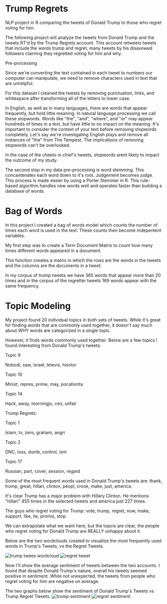 # Trump Regrets
NLP project in R comparing the tweets of Donald Trump to those who regret voting for him. 

The following project will analyze the tweets from Donald Trump and the tweets RT'd by the Trump Regrets account. This account retweets tweets that include the words trump and regret, many tweets by his disavowed followers claiming they regretted voting for him and why. 

Pre-processing

Since we're converting the text contained in each tweet to numbers our computer can manipulate, we need to remove characters used in text that are unhelpful.

For this dataset I cleaned the tweets by removing punctuation, links, and whitespace after transforming all of the letters to lower case. 

In English, as well as in many languages, there are words that appear frequently, but hold little meaning. In natural language processing we call these stopwords. Words like "the", "and", "where", and "or" may appear hundreds of times in a text, but have little to no impact on the meaning. It's important to consider the context of your text before removing stopwords completely. Let's say we're investigating English plays and remove all instances of "the" from The Tempest. The implications of removing stopwords can't be overlooked. 

In the case of the cheeto in chief's tweets, stopwords arent likely to impact the outcome of my study. 

The second step in my data pre-processing is word stemming. This concantenates each word down to it's root. Judgement becomes judge. This process is made easier by using a Porter Stemmer in R. This rule-based algorithm handles new words well and operates faster than building a database of words. 

# Bag of Words

In this project I created a bag of words model which counts the number of times each word is used in the text. These counts then become indepentent variables. 

My first step was to create a Term Document Matrix to count how many times different words appeared in a document. 

This function creates a matrix in which the rows are the words in the tweets and the columns are the documents in a tweet. 

In my corpus of trump tweets we have 365 words that appear more than 20 times and in the corpus of the regretter tweets 169 words appear with the same frequency. 

# Topic Modeling

My project found 20 individual topics in both sets of tweets. While it's great for finding words that are commonly used together, it doesn't say much about WHY words are categorized in a single topic. 

However, it finds words commonly used together. Below are a few topics I found interesting from Donald Trump's tweets:

Topic 9

Nobodi, saw, israel, televis, hisotor

Topic 10

Minist, repres, prime, may, pocahonta

Topic 14

Hack, away, morningjo, ceo, unfair

Trump Regrets:

Topic 1

Islam, tv, zero, graham, angri

Topic 2

DNC, loss, dumb, control, isnt

Topic 17

Russian, part, cover, session, regard

 

Some of the most frequent words used in Donald Trump's tweets are:
thank, trump, great, hillari, clinton, peopl, crook, make, just, america. 

It's clear Trump has a major problem with Hillary Clinton. He mentions "hillari" 455 times in the selected tweets and america just 227 times. 

The guys who regret voting for Trump: 
vote, trump, regret, now, make, support, like, lie, promis, stop

We can extrapolate what we want here, but the topcis are clear, the people who regret voting for Donald Trump are REALLY unhappy about it. 

Below are the two wordclouds created to visualize the most frequently used words in Trump's Tweets, vs the Regret Tweets.

![trump twees wordcloud](https://user-images.githubusercontent.com/6904744/36347689-bcf58564-141a-11e8-8ee5-7bcb1b32be17.png)
![regret tweet](https://user-images.githubusercontent.com/6904744/36347698-139d4816-141b-11e8-9a5f-929b293d7e77.png)

Now I'll show the average sentiment of tweets between the two accounts. I found that despite Donald Trump's nature, overall his tweets seemed positive in sentiment. While not unexpected, the tweets from people who regret voting for him are negative on average. 

The two graphs below show the sentiment of Donald Trump's Tweets vs Trump Regret Tweets.
![trump sentiment](https://user-images.githubusercontent.com/6904744/36347707-6ad6eb1e-141b-11e8-8c15-03758e8071ff.png)
![regret sentiment](https://user-images.githubusercontent.com/6904744/36347709-77ee378a-141b-11e8-8087-03ca66a44c6e.png)

